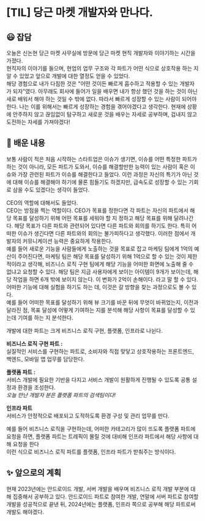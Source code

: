 # [TIL] 당근 마켓 개발자와 만나다.

##  😃 잡담
오늘은 신논현 당근 마켓 사무실에 방문에 당근 마켓 현직 개발자와 이야기하는 시간을 가졌다.<br>
현직자의 이야기를 들으며, 현업의 업무 구조와 각 파트가 어떤 식으로 상호작용 하는 지 알 수 있었고 앞으로 개발에 대한 열정도 얻을 수 있었다.<br>
해당 경험으로 내가 다짐한 것은 "어떤 것이든 빠르게 흡수하고 적용할 수 있는 개발자가 되자"였다. 아무래도 회사에 들어가 일을 배우면 내가 항상 했던 것을 하는 것이 아닌 새로 배워서 해야 하는 것일 수 밖에 없다. 따라서 빠르게 성장할 수 있는 사람이 되어야한다. 나는 이를 위해서는 빠르게 성장하는 경험을 겪어야겠다고 생각한다. 현재에 상황에 안주하지 않고 끊임없이 탐구하고 새로운 것을 배우는 자세로 공부하며, 겁내지 않고 도전하는 자세를 가져야겠다!

## 📄 배운 내용
보통 사람이 적은 처음 시작하는 스타트업은 이슈가 생기면, 이슈를 어떤 특정한 파트가 하는 것이 아니라, 모든 파트가 도와서, 이슈를 해결할만한 능력이 있는 사람이 혹은 이슈와 가장 관련된 파트가 이슈를 해결한다고 들었다. 이런 과정은 자신의 특기가 아닌 것에 대해 이슈를 해결해야 하기에 물론 힘들기도 하겠지만, 급속도로 성장할 수 있는 기회로 삼을 수도 있겠다는 생각이 들었다.

CEO의 역할에 대해서도 들었다.<br> 
CEO는 방점을 찍는 역할이다. CEO가 목표를 정한다면 각 파트는 자신의 파트에서 해당 목표를 달성하기 위해 어떤 목표를 세워야 할 지 정하고 해당 목표를 위해 달려나간다. 해당 목표가 다른 파트와 관련되어 있다면 다른 파트와 회의를 하기도 한다. 특히 어떠한 이슈가 생긴다면 다른 파트와의 회의는 불가피하다고 생각했다. 이러한 점에서 개발자의 커뮤니케이션 능력은 중요하게 작용한다.<br>
예를 들어 새로운 기능을 사람들에게 노출하는 것을 목표로 잡고 마케팅 팀에게 1억의 예산이 주어진다면, 마케팅 팀은 해당 목표를 달성하기 위해 1억으로 할 수 있는 것이 제한적이라고 생각해, 비즈니스 로직 구현 팀에게 해당 기능을 어떠한 화면에 노출해 줄 수 없냐고 요청할 수 있다. 해당 팀은 지금 사용자에게 보이는 아이템이 9개가 보이는데, 해당 작업을 하면 6개 밖에 보이지 않는다. 이 변화가 2억이 손해이다. 라고 말 할 수 있다. <br>
어떠한 기능에 대해 실험을 하기도 하는 데, 이것은 갈 방향을 찾는 과정으로도 볼 수 있다.<br>
예를 들어 어떠한 목표를 달성하기 위해 뷰 크기를 바꾼 뒤에 무엇이 바뀌었는지, 이전과 달라진 점, 목표 달성에 어떻게 기여하는 지를 분석해 해당 사항이 목표를 달성할 수 있는데 기여를 하는 지 분석한다. 

개발에 대한 파트는 크게 비즈니스 로직 구현, 플랫폼, 인프라로 나뉜다.

**비즈니스 로직 구현 파트 :**<br>
실질적인 서비스를 구현하는 파트로, 소비자와 직접 맞닿고 상호작용하는 프론트엔드, 백엔드, 모바일 앱 업무를 담당한다.

**플랫폼 파트 :**<br>
서비스 개발에 필요한 기반을 다지고 서비스 개발이 원활하게 진행될 수 있도록 공통 설정과 환경을 조성한다.<br>
_오늘 만난 개발자 분은 플랫폼 파트의 검색팀이다!_

**인프라 파트**<br>
서비스가 안정적으로 배포되고 도작하도록 환경 구성 및 관리 업무를 만다.

예를 들어 비즈니스 로직을 구현하는데, 어떠한 카테고리가 많이 뜨도록 플랫폼 파트에 요청을 하면, 플랫폼 파트는 트레픽이 몰릴 것에 대비해 인프라 파트에서 해당 사항에 대해 요청을 한다 <br>
이런 식으로 비즈니스 로직 파트를 플랫폼, 인프라 파트가 받춰주는 방식이다.

## ✨ 앞으로의 계획
현재 2023년에는 안드로이드 개발, 서버 개발을 배우며 비즈니스 로직 개발 부분에 대해 집중해서 공부하고 있다. 안드로이드 파트로 참여한 개발, 연말에 서버 파트로 참여할 개발을 성공적으로 끝낸 뒤, 2024년에는 플랫폼, 인프라 쪽으로 공부해 해당 파트로써 개발도 해야겠다. 